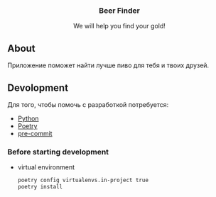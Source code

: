 
  <h3 align="center">Beer Finder</h3>

  <p align="center">
    We will help you find your gold!
  </p>


## About

Приложение поможет найти лучше пиво для тебя и твоих друзей.



## Devolopment

 Для того, чтобы помочь с разработкой потребуется:

* [Python](https://www.python.org)
* [Poetry](https://python-poetry.org)
* [pre-commit](https://pre-commit.com)

### Before starting development


* virtual environment
  ```sh
  poetry config virtualenvs.in-project true
  poetry install
  ```
